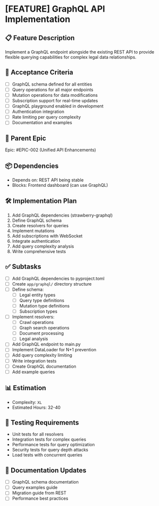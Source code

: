 # [FEATURE] GraphQL API Implementation

## 📋 Feature Description
Implement a GraphQL endpoint alongside the existing REST API to provide flexible querying capabilities for complex legal data relationships.

## 🎯 Acceptance Criteria
- [ ] GraphQL schema defined for all entities
- [ ] Query operations for all major endpoints
- [ ] Mutation operations for data modifications
- [ ] Subscription support for real-time updates
- [ ] GraphQL playground enabled in development
- [ ] Authentication integration
- [ ] Rate limiting per query complexity
- [ ] Documentation and examples

## 🔗 Parent Epic
Epic: #EPIC-002 (Unified API Enhancements)

## 📦 Dependencies
- Depends on: REST API being stable
- Blocks: Frontend dashboard (can use GraphQL)

## 🛠️ Implementation Plan
1. Add GraphQL dependencies (strawberry-graphql)
2. Define GraphQL schema
3. Create resolvers for queries
4. Implement mutations
5. Add subscriptions with WebSocket
6. Integrate authentication
7. Add query complexity analysis
8. Write comprehensive tests

## ✅ Subtasks
- [ ] Add GraphQL dependencies to pyproject.toml
- [ ] Create `app/graphql/` directory structure
- [ ] Define schema:
  - [ ] Legal entity types
  - [ ] Query type definitions
  - [ ] Mutation type definitions
  - [ ] Subscription types
- [ ] Implement resolvers:
  - [ ] Crawl operations
  - [ ] Graph search operations
  - [ ] Document processing
  - [ ] Legal analysis
- [ ] Add GraphQL endpoint to main.py
- [ ] Implement DataLoader for N+1 prevention
- [ ] Add query complexity limiting
- [ ] Write integration tests
- [ ] Create GraphQL documentation
- [ ] Add example queries

## 📊 Estimation
- Complexity: `XL`
- Estimated Hours: 32-40

## 🧪 Testing Requirements
- Unit tests for all resolvers
- Integration tests for complex queries
- Performance tests for query optimization
- Security tests for query depth attacks
- Load tests with concurrent queries

## 📝 Documentation Updates
- [ ] GraphQL schema documentation
- [ ] Query examples guide
- [ ] Migration guide from REST
- [ ] Performance best practices